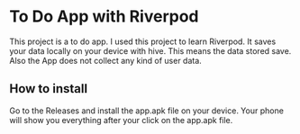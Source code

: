 # To Do App with Riverpod

This project is a to do app. I used this project to learn Riverpod.
It saves your data locally on your device with hive. This means
the data stored save. Also the App does not collect any kind of user 
data.

## How to install
Go to the Releases and install the app.apk file on your device.
Your phone will show you everything after your click on the 
app.apk file.